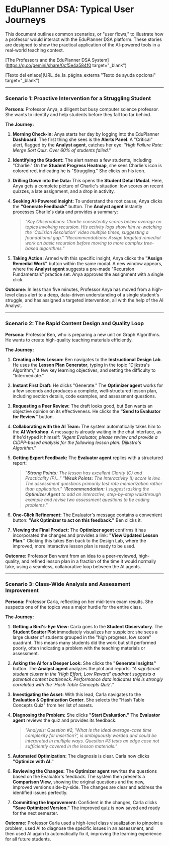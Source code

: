 # EduPlanner DSA: Typical User Journeys

This document outlines common scenarios, or "user flows," to illustrate how a professor would interact with the EduPlanner DSA platform. These stories are designed to show the practical application of the AI-powered tools in a real-world teaching context.

[The Professors and the EduPlanner DSA System](https://g.co/gemini/share/0cf5e4a584f0 target="_blank")

[Texto del enlace](URL_de_la_página_externa "Texto de ayuda opcional" target="_blank")

---

### **Scenario 1: Proactive Intervention for a Struggling Student**

**Persona:** Professor Anya, a diligent but busy computer science professor. She wants to identify and help students before they fall too far behind.

**The Journey:**

1.  **Morning Check-in:** Anya starts her day by logging into the EduPlanner **Dashboard**. The first thing she sees is the **Alerts Panel**. A "Critical" alert, flagged by the **Analyst agent**, catches her eye: *"High Failure Rate: Merge Sort Quiz. Over 60% of students failed."*

2.  **Identifying the Student:** The alert names a few students, including "Charlie." On the **Student Progress Heatmap**, she sees Charlie's icon is colored red, indicating he is "Struggling." She clicks on his icon.

3.  **Drilling Down into the Data:** This opens the **Student Detail Modal**. Here, Anya gets a complete picture of Charlie's situation: low scores on recent quizzes, a late assignment, and a drop in activity.

4.  **Seeking AI-Powered Insight:** To understand the root cause, Anya clicks the **"Generate Feedback"** button. The **Analyst agent** instantly processes Charlie's data and provides a summary:
    > *"Key Observations: Charlie consistently scores below average on topics involving recursion. His activity logs show him re-watching the 'Collision Resolution' video multiple times, suggesting a foundational gap."*
    > *"Recommendations: Assign targeted remedial work on basic recursion before moving to more complex tree-based algorithms."*

5.  **Taking Action:** Armed with this specific insight, Anya clicks the **"Assign Remedial Work"** button within the same modal. A new window appears, where the **Analyst agent** suggests a pre-made "Recursion Fundamentals" practice set. Anya approves the assignment with a single click.

**Outcome:** In less than five minutes, Professor Anya has moved from a high-level class alert to a deep, data-driven understanding of a single student's struggle, and has assigned a targeted intervention, all with the help of the AI Analyst.

---

### **Scenario 2: The Rapid Content Design and Quality Loop**

**Persona:** Professor Ben, who is preparing a new unit on Graph Algorithms. He wants to create high-quality teaching materials efficiently.

**The Journey:**

1.  **Creating a New Lesson:** Ben navigates to the **Instructional Design Lab**. He uses the **Lesson Plan Generator**, typing in the topic "Dijkstra's Algorithm," a few key learning objectives, and setting the difficulty to "Intermediate."

2.  **Instant First Draft:** He clicks "Generate." The **Optimizer agent** works for a few seconds and produces a complete, well-structured lesson plan, including section details, code examples, and assessment questions.

3.  **Requesting a Peer Review:** The draft looks good, but Ben wants an objective opinion on its effectiveness. He clicks the **"Send to Evaluator for Review"** button.

4.  **Collaborating with the AI Team:** The system automatically takes him to the **AI Workshop**. A message is already waiting in the chat interface, as if he'd typed it himself: *"Agent Evaluator, please review and provide a CIDPP-based analysis for the following lesson plan: Dijkstra's Algorithm."*

5.  **Getting Expert Feedback:** The **Evaluator agent** replies with a structured report:
    > *"**Strong Points:** The lesson has excellent Clarity (C) and Practicality (P)..."*
    > *"**Weak Points:** The Interactivity (I) score is low. The assessment questions primarily test rote memorization rather than application."*
    > *"**Recommendation:** I suggest tasking the **Optimizer Agent** to add an interactive, step-by-step walkthrough example and revise two assessment questions to be coding problems."*

6.  **One-Click Refinement:** The Evaluator's message contains a convenient button: **"Ask Optimizer to act on this feedback."** Ben clicks it.

7.  **Viewing the Final Product:** The **Optimizer agent** confirms it has incorporated the changes and provides a link: **"View Updated Lesson Plan."** Clicking this takes Ben back to the Design Lab, where the improved, more interactive lesson plan is ready to be used.

**Outcome:** Professor Ben went from an idea to a peer-reviewed, high-quality, and refined lesson plan in a fraction of the time it would normally take, using a seamless, collaborative loop between the AI agents.

---

### **Scenario 3: Class-Wide Analysis and Assessment Improvement**

**Persona:** Professor Carla, reflecting on her mid-term exam results. She suspects one of the topics was a major hurdle for the entire class.

**The Journey:**

1.  **Getting a Bird's-Eye View:** Carla goes to the **Student Observatory**. The **Student Scatter Plot** immediately visualizes her suspicion: she sees a large cluster of students grouped in the "high progress, low score" quadrant. This means many students did the work but still performed poorly, often indicating a problem with the teaching materials or assessment.

2.  **Asking the AI for a Deeper Look:** She clicks the **"Generate Insights"** button. The **Analyst agent** analyzes the plot and reports: *"A significant student cluster in the 'High Effort, Low Reward' quadrant suggests a potential content bottleneck. Performance data indicates this is strongly correlated with the 'Hash Table Concepts Quiz'."*

3.  **Investigating the Asset:** With this lead, Carla navigates to the **Evaluation & Optimization Center**. She selects the "Hash Table Concepts Quiz" from her list of assets.

4.  **Diagnosing the Problem:** She clicks **"Start Evaluation."** The **Evaluator agent** reviews the quiz and provides its feedback:
    > *"Analysis: Question #2, 'What is the ideal average-case time complexity for insertion?', is ambiguously worded and could be interpreted in multiple ways. Question #3 tests an edge case not sufficiently covered in the lesson materials."*

5.  **Automated Optimization:** The diagnosis is clear. Carla now clicks **"Optimize with AI."**

6.  **Reviewing the Changes:** The **Optimizer agent** rewrites the questions based on the Evaluator's feedback. The system then presents a **Comparison View**, showing the original questions and the new, improved versions side-by-side. The changes are clear and address the identified issues perfectly.

7.  **Committing the Improvement:** Confident in the changes, Carla clicks **"Save Optimized Version."** The improved quiz is now saved and ready for the next semester.

**Outcome:** Professor Carla used a high-level class visualization to pinpoint a problem, used AI to diagnose the specific issues in an assessment, and then used AI again to automatically fix it, improving the learning experience for all future students.
